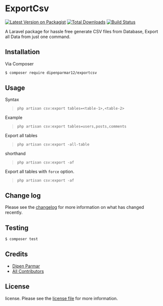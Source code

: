 # ExportCsv

[![Latest Version on Packagist][ico-version]][link-packagist]
[![Total Downloads][ico-downloads]][link-downloads]
[![Build Status][ico-travis]][link-travis]

A Laravel package for hassle free generate CSV files from Database, Export all Data from just one command.

## Installation

Via Composer

``` bash
$ composer require dipenparmar12/exportcsv
```

## Usage

Syntax

> `php artisan csv:export tables=<table-1>,<table-2>`

Example

> `php artisan csv:export tables=users,posts,comments`

Export all tables

> `php artisan csv:export -all-table`

shorthand

> `php artisan csv:export -af`

Export all tables with `force` option.
> `php artisan csv:export -af`

## Change log

Please see the [changelog](changelog.md) for more information on what has changed recently.

## Testing

``` bash
$ composer test
```

## Credits

-   [Dipen Parmar](https://dipen.xyz)
-   [All Contributors](../../contributors)

## License

license. Please see the [license file](license.md) for more information.

[ico-version]: https://img.shields.io/packagist/v/dipenparmar12/exportcsv.svg?style=flat-square
[ico-downloads]: https://img.shields.io/packagist/dt/dipenparmar12/exportcsv.svg?style=flat-square
[ico-travis]: https://img.shields.io/travis/dipenparmar12/exportcsv/master.svg?style=flat-square
[ico-styleci]: https://styleci.io/repos/12345678/shield

[link-packagist]: https://packagist.org/packages/dipenparmar12/exportcsv
[link-downloads]: https://packagist.org/packages/dipenparmar12/exportcsv
[link-travis]: https://travis-ci.org/dipenparmar12/exportcsv
[link-styleci]: https://styleci.io/repos/12345678
[link-author]: https://github.com/dipenparmar12
[link-contributors]: ../../contributors
